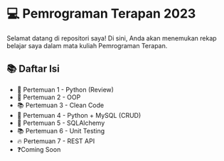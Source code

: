 # 💻 Pemrograman Terapan 2023

Selamat datang di repositori saya! Di sini, Anda akan menemukan rekap belajar saya dalam mata kuliah Pemrograman Terapan.

## 📚 Daftar Isi
- 📝 Pertemuan 1 - Python (Review)
- 🔢 Pertemuan 2 - OOP
- 📚 Pertemuan 3 - Clean Code
- 🔀 Pertemuan 4 - Python + MySQL (CRUD)
- 🔗 Pertemuan 5 - SQLAlchemy
- 📚 Pertemuan 6 - Unit Testing
- 🔥 Pertemuan 7 - REST API
- ❓Coming Soon
